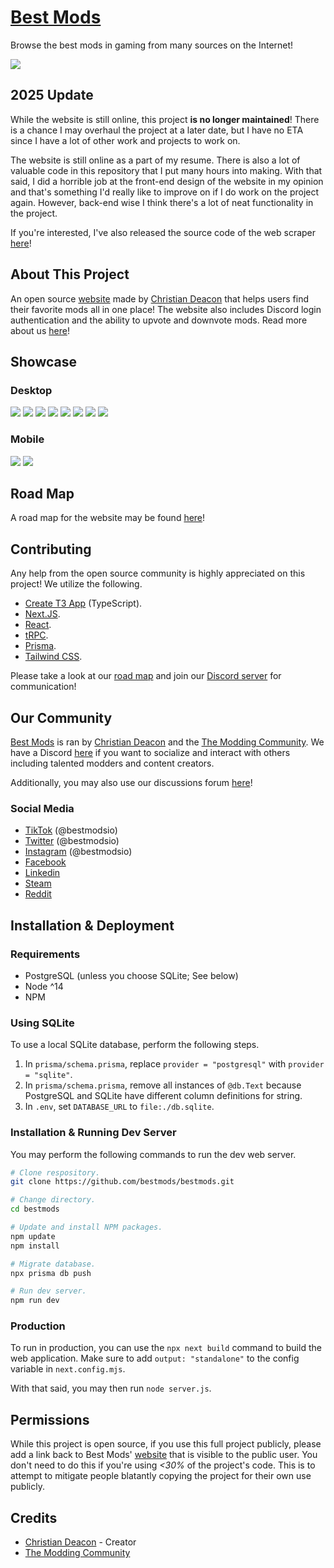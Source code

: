 # [Best Mods](https://bestmods.io)
Browse the best mods in gaming from many sources on the Internet!

<a href="https://bestmods.io/" target="_blank"><img src="https://github.com/bestmods/bestmods/blob/main/gitimages/preview01.png" data-canonical-src="https://github.com/BestMods/bestmods/blob/main/gitimages/preview01.png" /></a>

## 2025 Update
While the website is still online, this project **is no longer maintained**! There is a chance I may overhaul the project at a later date, but I have no ETA since I have a lot of other work and projects to work on.

The website is still online as a part of my resume. There is also a lot of valuable code in this repository that I put many hours into making. With that said, I did a horrible job at the front-end design of the website in my opinion and that's something I'd really like to improve on if I do work on the project again. However, back-end wise I think there's a lot of neat functionality in the project.

If you're interested, I've also released the source code of the web scraper [here](https://github.com/bestmods/scan-r-us)!

## About This Project
An open source [website](https://bestmods.io) made by [Christian Deacon](https://github.com/gamemann) that helps users find their favorite mods all in one place! The website also includes Discord login authentication and the ability to upvote and downvote mods. Read more about us [here](https://bestmods.io/about)!

## Showcase
### Desktop
<a href="https://bestmods.io/" target="_blank"><img src="https://github.com/bestmods/bestmods/blob/main/gitimages/preview01.png" data-canonical-src="https://github.com/BestMods/bestmods/blob/main/gitimages/preview01.png" /></a>
<a href="https://bestmods.io/category" target="_blank"><img src="https://github.com/bestmods/bestmods/blob/main/gitimages/preview02.png" data-canonical-src="https://github.com/BestMods/bestmods/blob/main/gitimages/preview02.png" /></a>
<a href="https://bestmods.io/category/sims4" target="_blank"><img src="https://github.com/bestmods/bestmods/blob/main/gitimages/preview03.jpg" data-canonical-src="https://github.com/BestMods/bestmods/blob/main/gitimages/preview03.jpg" /></a>
<a href="https://bestmods.io/browse" target="_blank"><img src="https://github.com/bestmods/bestmods/blob/main/gitimages/preview04.jpg" data-canonical-src="https://github.com/BestMods/bestmods/blob/main/gitimages/preview04.jpg" /></a>
<a href="https://bestmods.io/browse" target="_blank"><img src="https://github.com/bestmods/bestmods/blob/main/gitimages/preview05.png" data-canonical-src="https://github.com/BestMods/bestmods/blob/main/gitimages/preview05.png" /></a>
<a href="https://bestmods.io/view/cs-zr" target="_blank"><img src="https://github.com/bestmods/bestmods/blob/main/gitimages/preview06.jpg" data-canonical-src="https://github.com/BestMods/bestmods/blob/main/gitimages/preview06.jpg" /></a>
<a href="https://bestmods.io/view/cs-zr/install" target="_blank"><img src="https://github.com/bestmods/bestmods/blob/main/gitimages/preview07.jpg" data-canonical-src="https://github.com/BestMods/bestmods/blob/main/gitimages/preview07.jpg" /></a>
<a href="https://bestmods.io/view/cs-zr/sources" target="_blank"><img src="https://github.com/bestmods/bestmods/blob/main/gitimages/preview08.jpg" data-canonical-src="https://github.com/BestMods/bestmods/blob/main/gitimages/preview08.jpg" /></a>

### Mobile
<a href="https://bestmods.io/" target="_blank"><img src="https://github.com/bestmods/bestmods/blob/main/gitimages/preview09.png" data-canonical-src="https://github.com/BestMods/bestmods/blob/main/gitimages/preview09.png" /></a>
<a href="https://bestmods.io/" target="_blank"><img src="https://github.com/bestmods/bestmods/blob/main/gitimages/preview10.png" data-canonical-src="https://github.com/BestMods/bestmods/blob/main/gitimages/preview10.png" /></a>

## Road Map
A road map for the website may be found [here](https://github.com/bestmods/bestmods/milestones)!

## Contributing
Any help from the open source community is highly appreciated on this project! We utilize the following.

* [Create T3 App](https://create.t3.gg/) (TypeScript).
* [Next.JS](https://nextjs.org/).
* [React](https://reactjs.org/).
* [tRPC](https://trpc.io/).
* [Prisma](https://www.prisma.io/).
* [Tailwind CSS](https://tailwindcss.com/).

Please take a look at our [road map](https://github.com/bestmods/roadmap/issues) and join our [Discord server](https://discord.moddingcommunity.com/) for communication!

## Our Community
[Best Mods](https://bestmods.io) is ran by [Christian Deacon](https://github.com/gamemann) and the [The Modding Community](https://moddingcommunity.com/). We have a Discord [here](https://discord.moddingcommunity.com/) if you want to socialize and interact with others including talented modders and content creators.

Additionally, you may also use our discussions forum [here](https://github.com/orgs/BestMods/discussions)!

### Social Media
* [TikTok](https://tiktok.com/@bestmodsio) (@bestmodsio)
* [Twitter](https://twitter.com/bestmodsio) (@bestmodsio)
* [Instagram](https://instagram.com/bestmodsio) (@bestmodsio)
* [Facebook](https://facebook.com/bestmodsio)
* [Linkedin](https://linkedin.com/company/bestmods)
* [Steam](https://steamcommunity.com/groups/best-mods)
* [Reddit](https://reddit.com/r/bestmods)

## Installation & Deployment
### Requirements
* PostgreSQL (unless you choose SQLite; See below)
* Node ^14
* NPM

### Using SQLite
To use a local SQLite database, perform the following steps.
1. In `prisma/schema.prisma`, replace `provider = "postgresql"` with `provider = "sqlite"`.
1. In `prisma/schema.prisma`, remove all instances of `@db.Text` because PostgreSQL and SQLite have different column definitions for string.
1. In `.env`, set `DATABASE_URL` to `file:./db.sqlite`.

### Installation & Running Dev Server
You may perform the following commands to run the dev web server.

```bash
# Clone respository.
git clone https://github.com/bestmods/bestmods.git

# Change directory.
cd bestmods

# Update and install NPM packages.
npm update
npm install

# Migrate database.
npx prisma db push

# Run dev server.
npm run dev
```

### Production
To run in production, you can use the `npx next build` command to build the web application. Make sure to add `output: "standalone"` to the config variable in `next.config.mjs`.

With that said, you may then run `node server.js`.

## Permissions
While this project is open source, if you use this full project publicly, please add a link back to Best Mods' [website](https://bestmods.io/) that is visible to the public user. You don't need to do this if you're using *<30%* of the project's code. This is to attempt to mitigate people blatantly copying the project for their own use publicly.

## Credits
* [Christian Deacon](https://github.com/gamemann) - Creator
* [The Modding Community](https://github.com/modcommunity)